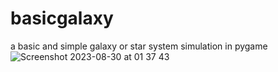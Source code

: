 # basicgalaxy
a basic and simple galaxy or star system simulation in pygame
![Screenshot 2023-08-30 at 01 37 43](https://github.com/lowgame/basicgalaxy/assets/128625014/dfb7d623-3627-41a4-822c-0f1a32ca2a29)

